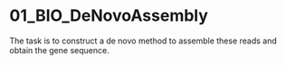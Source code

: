 # 01_BIO_DeNovoAssembly
The task is to construct a de novo method to assemble these reads and obtain the gene sequence.
